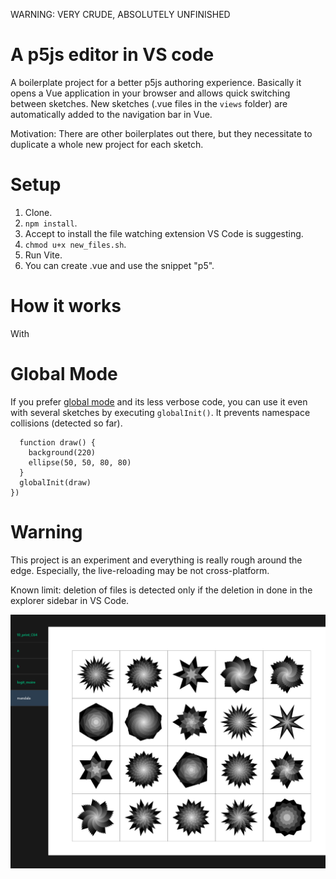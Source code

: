 WARNING: VERY CRUDE, ABSOLUTELY UNFINISHED


# A p5js editor in VS code

A boilerplate project for a better p5js authoring experience. Basically it opens a Vue application in your browser and allows quick switching between sketches. New sketches (.vue files in the `views` folder) are automatically added to the navigation bar in Vue.

Motivation: There are other boilerplates out there, but they necessitate to duplicate a whole new project for each sketch.


# Setup
1. Clone.
2. `npm install`.
3. Accept to install the file watching extension VS Code is suggesting.
4. `chmod u+x new_files.sh`.
5. Run Vite.
6. You can create .vue and use the snippet "p5".


# How it works

With


# Global Mode

If you prefer [global mode](https://github.com/processing/p5.js/wiki/Global-and-instance-mode) and its less verbose code, you can use it even with several sketches by executing `globalInit()`. It prevents namespace collisions (detected so far).

```onMounted(() => {
  function draw() {
    background(220)
    ellipse(50, 50, 80, 80)
  }
  globalInit(draw)
})
```

# Warning

This project is an experiment and everything is really rough around the edge. Especially, the live-reloading may be not cross-platform.

Known limit: deletion of files is detected only if the deletion in done in the explorer sidebar in VS Code.

![](screenshot.png)

